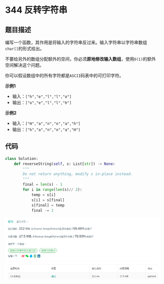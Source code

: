 # 344 反转字符串

## 题目描述

编写一个函数，其作用是将输入的字符串反过来。输入字符串以字符串数组`char[]`的形式给出。

不要给另外的数组分配额外的空间，你必须**原地修改输入数组**，使用`O(1)`的额外空间解决这个问题。

你可以假设数组中的所有字符都是`ASCII`码表中的可打印字符。

**示例1**

- 输入：`["h","e","l","l","o"]`
- 输出：`["o","e","l","l","h"]`

**示例2**

- 输入：`["H","a","n","n","a","h"]`
- 输出：`["h","a","n","n","a","H"]`

## 代码

```python
class Solution:
    def reverseString(self, s: List[str]) -> None:
        """
        Do not return anything, modify s in-place instead.
        """
        final = len(s) - 1
        for i in range(len(s)// 2):
            temp = s[i]
            s[i] = s[final]
            s[final] = temp
            final -= 1
```

![344](../png/344.png)



